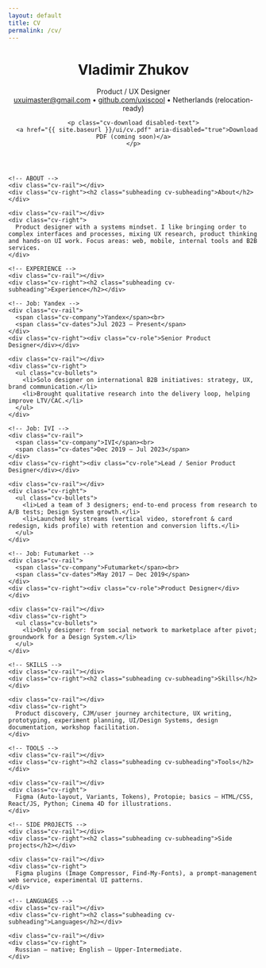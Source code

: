 ```yaml
---
layout: default
title: CV
permalink: /cv/
---
```


<div class="container">

  <header class="cv-head">
    <h1 class="cv-name">Vladimir Zhukov</h1>
    <div class="cv-title">Product / UX Designer</div>
    <div class="cv-contacts">
      <a href="mailto:uxuimaster@gmail.com" class="cv-contact">uxuimaster@gmail.com</a>
      <span class="cv-sep">•</span>
      <a href="https://github.com/uxiscool" class="cv-contact" target="_blank" rel="noopener">github.com/uxiscool</a>
      <span class="cv-sep">•</span>
      <span class="cv-contact">Netherlands (relocation-ready)</span>
    </div>

    <p class="cv-download disabled-text">
      <a href="{{ site.baseurl }}/ui/cv.pdf" aria-disabled="true">Download PDF (coming soon)</a>
    </p>
  </header>

  <section class="cv-grid">

    <!-- ABOUT -->
    <div class="cv-rail"></div>
    <div class="cv-right"><h2 class="subheading cv-subheading">About</h2></div>

    <div class="cv-rail"></div>
    <div class="cv-right">
      Product designer with a systems mindset. I like bringing order to complex interfaces and processes, mixing UX research, product thinking and hands-on UI work. Focus areas: web, mobile, internal tools and B2B services.
    </div>

    <!-- EXPERIENCE -->
    <div class="cv-rail"></div>
    <div class="cv-right"><h2 class="subheading cv-subheading">Experience</h2></div>

    <!-- Job: Yandex -->
    <div class="cv-rail">
      <span class="cv-company">Yandex</span><br>
      <span class="cv-dates">Jul 2023 — Present</span>
    </div>
    <div class="cv-right"><div class="cv-role">Senior Product Designer</div></div>

    <div class="cv-rail"></div>
    <div class="cv-right">
      <ul class="cv-bullets">
        <li>Solo designer on international B2B initiatives: strategy, UX, brand communication.</li>
        <li>Brought qualitative research into the delivery loop, helping improve LTV/CAC.</li>
      </ul>
    </div>

    <!-- Job: IVI -->
    <div class="cv-rail">
      <span class="cv-company">IVI</span><br>
      <span class="cv-dates">Dec 2019 — Jul 2023</span>
    </div>
    <div class="cv-right"><div class="cv-role">Lead / Senior Product Designer</div></div>

    <div class="cv-rail"></div>
    <div class="cv-right">
      <ul class="cv-bullets">
        <li>Led a team of 3 designers; end-to-end process from research to A/B tests; Design System growth.</li>
        <li>Launched key streams (vertical video, storefront & card redesign, kids profile) with retention and conversion lifts.</li>
      </ul>
    </div>

    <!-- Job: Futumarket -->
    <div class="cv-rail">
      <span class="cv-company">Futumarket</span><br>
      <span class="cv-dates">May 2017 — Dec 2019</span>
    </div>
    <div class="cv-right"><div class="cv-role">Product Designer</div></div>

    <div class="cv-rail"></div>
    <div class="cv-right">
      <ul class="cv-bullets">
        <li>Only designer: from social network to marketplace after pivot; groundwork for a Design System.</li>
      </ul>
    </div>

    <!-- SKILLS -->
    <div class="cv-rail"></div>
    <div class="cv-right"><h2 class="subheading cv-subheading">Skills</h2></div>

    <div class="cv-rail"></div>
    <div class="cv-right">
      Product discovery, CJM/user journey architecture, UX writing, prototyping, experiment planning, UI/Design Systems, design documentation, workshop facilitation.
    </div>

    <!-- TOOLS -->
    <div class="cv-rail"></div>
    <div class="cv-right"><h2 class="subheading cv-subheading">Tools</h2></div>

    <div class="cv-rail"></div>
    <div class="cv-right">
      Figma (Auto-layout, Variants, Tokens), Protopie; basics — HTML/CSS, React/JS, Python; Cinema 4D for illustrations.
    </div>

    <!-- SIDE PROJECTS -->
    <div class="cv-rail"></div>
    <div class="cv-right"><h2 class="subheading cv-subheading">Side projects</h2></div>

    <div class="cv-rail"></div>
    <div class="cv-right">
      Figma plugins (Image Compressor, Find-My-Fonts), a prompt-management web service, experimental UI patterns.
    </div>

    <!-- LANGUAGES -->
    <div class="cv-rail"></div>
    <div class="cv-right"><h2 class="subheading cv-subheading">Languages</h2></div>

    <div class="cv-rail"></div>
    <div class="cv-right">
      Russian — native; English — Upper-Intermediate.
    </div>

  </section>

  <div class="intro-divider"></div>
</div>
